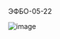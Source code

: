 

ЭФБО-05-22


![image](https://github.com/user-attachments/assets/7286a6d5-82dd-403d-92cd-bba8043191ac)
